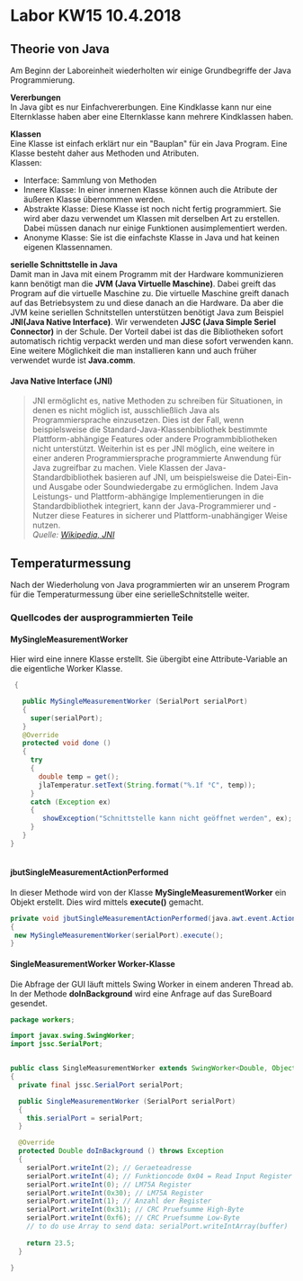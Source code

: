 # Labor KW15 10.4.2018  

## Theorie von Java  
Am Beginn der Laboreinheit wiederholten wir einige Grundbegriffe der Java Programmierung.  

**Vererbungen**  
In Java gibt es nur Einfachvererbungen. Eine Kindklasse kann nur eine Elternklasse haben aber eine Elternklasse kann mehrere Kindklassen haben.  

**Klassen**  
Eine Klasse ist einfach erklärt nur ein "Bauplan" für ein Java Program. Eine Klasse besteht daher aus Methoden und Atributen.  
Klassen:  
* Interface: Sammlung von Methoden  
* Innere Klasse: In einer innernen Klasse können auch die Atribute der äußeren Klasse übernommen werden.  
* Abstrakte Klasse: Diese Klasse ist noch nicht fertig programmiert. Sie wird aber dazu verwendet um Klassen mit derselben Art zu erstellen. Dabei müssen danach nur einige Funktionen ausimplementiert werden.  
* Anonyme Klasse: Sie ist die einfachste Klasse in Java und hat keinen eigenen Klassennamen.  
 
 **serielle Schnittstelle in Java**  
Damit man in Java mit einem Programm mit der Hardware kommunizieren kann benötigt man die **JVM (Java Virtuelle Maschine)**. Dabei greift das Program auf die virtuelle Maschine zu. Die virtuelle Maschine greift danach auf das Betriebsystem zu und diese danach an die Hardware. Da aber die JVM keine seriellen Schnitstellen unterstützen benötigt Java  zum Beispiel **JNI(Java Native Interface)**.  Wir verwendeten **JJSC (Java Simple Seriel Connector)** in der Schule. Der Vorteil dabei ist das die Bibliotheken sofort automatisch richtig verpackt werden und man diese sofort verwenden kann. Eine weitere Möglichkeit die man installieren kann und auch früher verwendet wurde ist **Java.comm**.    
#### Java Native Interface (JNI)
> JNI ermöglicht es, native Methoden zu schreiben für Situationen, in denen es nicht möglich ist, ausschließlich Java als Programmiersprache einzusetzen. Dies ist der Fall, wenn beispielsweise die Standard-Java-Klassenbibliothek bestimmte Plattform-abhängige Features oder andere Programmbibliotheken nicht unterstützt. Weiterhin ist es per JNI möglich, eine weitere in einer anderen Programmiersprache programmierte Anwendung für Java zugreifbar zu machen. Viele Klassen der Java-Standardbibliothek basieren auf JNI, um beispielsweise die Datei-Ein- und Ausgabe oder Soundwiedergabe zu ermöglichen. Indem Java Leistungs- und Plattform-abhängige Implementierungen in die Standardbibliothek integriert, kann der Java-Programmierer und -Nutzer diese Features in sicherer und Plattform-unabhängiger Weise nutzen.  
  *Quelle: [Wikipedia, JNI](https://de.wikipedia.org/wiki/Java_Native_Interface)*  
 
 
 ## Temperaturmessung  
 
 Nach der  Wiederholung von Java programmierten wir an unserem Program für die Temperaturmessung über eine serielleSchnitstelle weiter.  
 ### Quellcodes der ausprogrammierten Teile  
 #### MySingleMeasurementWorker  
 Hier wird eine innere Klasse erstellt. Sie übergibt eine Attribute-Variable an die eigentliche Worker Klasse.  
 ```java
  {

    public MySingleMeasurementWorker (SerialPort serialPort)
    {
      super(serialPort);
    }
    @Override
    protected void done ()
    {
      try
      {
        double temp = get();
        jlaTemperatur.setText(String.format("%.1f °C", temp));
      }
      catch (Exception ex)
      {
         showException("Schnittstelle kann nicht geöffnet werden", ex);
      }
    }
 }
  
  ```  
  #### jbutSingleMeasurementActionPerformed  
   In dieser Methode wird von der Klasse **MySingleMeasurementWorker**  ein Objekt erstellt. Dies wird mittels **execute()** gemacht.  
   
   ```java
  private void jbutSingleMeasurementActionPerformed(java.awt.event.ActionEvent evt)                       
  {                                                          
    new MySingleMeasurementWorker(serialPort).execute();
  }                                                     
```  

#### SingleMeasurementWorker Worker-Klasse  
Die Abfrage der GUI läuft mittels Swing Worker in einem anderen Thread  ab. In der Methode **doInBackground** wird eine Anfrage auf das SureBoard gesendet. 
  
```java
package workers;

import javax.swing.SwingWorker;
import jssc.SerialPort;


public class SingleMeasurementWorker extends SwingWorker<Double, Object>
{
  private final jssc.SerialPort serialPort;

  public SingleMeasurementWorker (SerialPort serialPort)
  {
    this.serialPort = serialPort;
  }

  @Override
  protected Double doInBackground () throws Exception
  {
    serialPort.writeInt(2); // Geraeteadresse
    serialPort.writeInt(4); // Funktioncode 0x04 = Read Input Register
    serialPort.writeInt(0); // LM75A Register
    serialPort.writeInt(0x30); // LM75A Register
    serialPort.writeInt(1); // Anzahl der Register
    serialPort.writeInt(0x31); // CRC Pruefsumme High-Byte
    serialPort.writeInt(0xf6); // CRC Pruefsumme Low-Byte
    // to do use Array to send data: serialPort.writeIntArray(buffer)
    
    return 23.5;
  }

}
```
